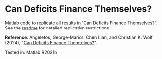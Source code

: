 # Can Deficits Finance Themselves?

Matlab code to replicate all results in "Can Deficits Finance Themselves?". See the [readme](documents/selffinance_readme.pdf) for detailed replication restrictions.

**Reference**: Angeletos, George-Marios, Chen Lian, and Christian K. Wolf (2024), "[Can Deficits Finance Themselves?](documents/selffinance.pdf)".

Tested in: Matlab R2021b
